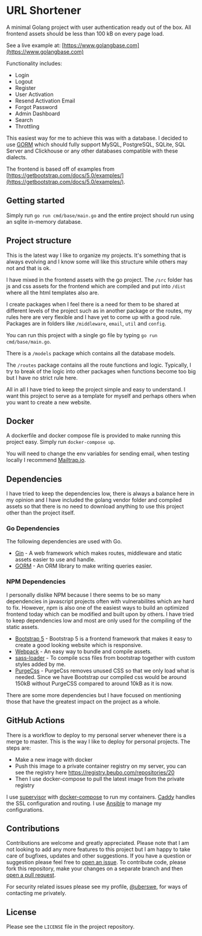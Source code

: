 # URL Shortener

A minimal Golang project with user authentication ready out of the box. All frontend assets should be less than 100 kB on every page load. 

See a live example at: [https://www.golangbase.com](https://www.golangbase.com)

Functionality includes:

 - Login
 - Logout
 - Register
 - User Activation
 - Resend Activation Email
 - Forgot Password
 - Admin Dashboard
 - Search
 - Throttling

This easiest way for me to achieve this was with a database. I decided to use [GORM](https://gorm.io/docs/) which should fully support MySQL, PostgreSQL, SQLite, SQL Server and Clickhouse or any other databases compatible with these dialects.

The frontend is based off of examples from [https://getbootstrap.com/docs/5.0/examples/](https://getbootstrap.com/docs/5.0/examples/).

## Getting started

Simply run `go run cmd/base/main.go` and the entire project should run using an sqlite in-memory database.

## Project structure

This is the latest way I like to organize my projects. It's something that is always evolving and I know some will like this structure while others may not and that is ok. 

I have mixed in the frontend assets with the go project. The `/src` folder has js and css assets for the frontend which are compiled and put into `/dist` where all the html templates also are.

I create packages when I feel there is a need for them to be shared at different levels of the project such as in another package or the routes, my rules here are very flexible and I have yet to come up with a good rule. Packages are in folders like `/middleware`, `email`, `util` and `config`.

You can run this project with a single go file by typing `go run cmd/base/main.go`.

There is a `/models` package which contains all the database models.

The `/routes` package contains all the route functions and logic. Typically, I try to break of the logic into other packages when functions become too big but I have no strict rule here.

All in all I have tried to keep the project simple and easy to understand. I want this project to serve as a template for myself and perhaps others when you want to create a new website.

## Docker

A dockerfile and docker compose file is provided to make running this project easy. Simply run `docker-compose up`.

You will need to change the env variables for sending email, when testing locally I recommend [Mailtrap.io](https://mailtrap.io/).

## Dependencies

I have tried to keep the dependencies low, there is always a balance here in my opinion and I have included the golang vendor folder and compiled assets so that there is no need to download anything to use this project other than the project itself.

### Go Dependencies

The following dependencies are used with Go.

 - [Gin](https://github.com/gin-gonic/gin) - A web framework which makes routes, middleware and static assets easier to use and handle.
 - [GORM](https://gorm.io/index.html) - An ORM library to make writing queries easier.

### NPM Dependencies

I personally dislike NPM because I there seems to be so many dependencies in javascript projects often with vulnerabilites which are hard to fix. However, npm is also one of the easiest ways to build an optimized frontend today which can be modified and built upon by others. I have tried to keep dependencies low and most are only used for the compiling of the static assets.

 - [Bootstrap 5](https://getbootstrap.com/docs/5.0/getting-started/introduction/) - Bootstrap 5 is a frontend framework that makes it easy to create a good looking website which is responsive.
 - [Webpack](https://webpack.js.org/) - An easy way to bundle and compile assets.
 - [sass-loader](https://www.npmjs.com/package/sass-loader) - To compile scss files from bootstrap together with custom styles added by me.
 - [PurgeCss](https://purgecss.com/) - PurgeCss removes unused CSS so that we only load what is needed. Since we have Bootstrap our compiled css would be around 150kB without PurgeCSS compared to around 10kB as it is now.

There are some more dependencies but I have focused on mentioning those that have the greatest impact on the project as a whole.

## GitHub Actions

There is a workflow to deploy to my personal server whenever there is a merge to master. This is the way I like to deploy for personal projects. The steps are:

 - Make a new image with docker
 - Push this image to a private container registry on my server, you can see the registry here https://registry.beubo.com/repositories/20
 - Then I use docker-compose to pull the latest image from the private registry

I use [supervisor](http://supervisord.org/) with [docker-compose](https://docs.docker.com/compose/production/) to run my containers. [Caddy](https://caddyserver.com/) handles the SSL configuration and routing. I use [Ansible](https://docs.ansible.com/ansible/latest/user_guide/playbooks.html) to manage my configurations.

## Contributions

Contributions are welcome and greatly appreciated. Please note that I am not looking to add any more features to this project but I am happy to take care of bugfixes, updates and other suggestions. If you have a question or suggestion please feel free to [open an issue](https://github.com/uberswe/golang-base-project/issues/new). To contribute code, please fork this repository, make your changes on a separate branch and then [open a pull request](https://github.com/uberswe/golang-base-project/compare).

For security related issues please see my profile, [@uberswe](https://github.com/uberswe), for ways of contacting me privately. 

## License

Please see the `LICENSE` file in the project repository.